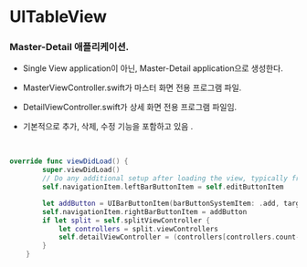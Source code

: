 # UITableView
### Master-Detail 애플리케이션.
- Single View application이 아닌, Master-Detail application으로 생성한다. 

- MasterViewController.swift가 마스터 화면 전용 프로그램 파일.

- DetailViewController.swift가 상세 화면 전용 프로그램 파일임.

- 기본적으로 추가, 삭제, 수정 기능을 포함하고 있음 .

  ​

```swift
override func viewDidLoad() {
        super.viewDidLoad()
        // Do any additional setup after loading the view, typically from a nib.
        self.navigationItem.leftBarButtonItem = self.editButtonItem

        let addButton = UIBarButtonItem(barButtonSystemItem: .add, target: self, action: #selector(insertNewObject(_:)))
        self.navigationItem.rightBarButtonItem = addButton
        if let split = self.splitViewController {
            let controllers = split.viewControllers
            self.detailViewController = (controllers[controllers.count-1] as! UINavigationController).topViewController as? DetailViewController
        }
    }
```



